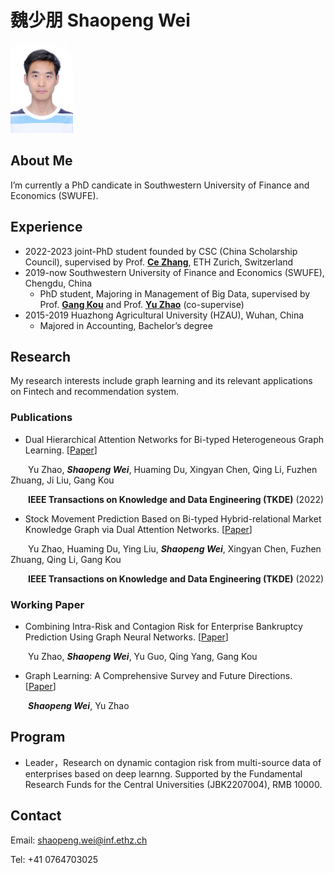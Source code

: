 #  魏少朋 Shaopeng Wei
<img src="new.JPG" alt="drawing" width="100"/>

## About Me
I’m currently a PhD candicate in Southwestern University of Finance and Economics (SWUFE).

## Experience
+ 2022-2023    joint-PhD student founded by CSC (China Scholarship Council), supervised by Prof. [**Ce Zhang**](https://ds3lab.inf.ethz.ch/members/ce-zhang.html), ETH Zurich, Switzerland
+ 2019-now   Southwestern University of Finance and Economics (SWUFE), Chengdu, China
    - PhD student, Majoring in Management of Big Data, supervised by Prof. [**Gang Kou**](https://scholar.google.com/citations?hl=zh-CN&user=dRL7HngAAAAJ) and Prof. [**Yu Zhao**](https://scholar.google.com/citations?hl=zh-CN&user=J3yW0aYAAAAJ) (co-supervise)
+ 2015-2019  Huazhong Agricultural University (HZAU), Wuhan, China
    - Majored in Accounting, Bachelor’s degree



## Research
My research interests include graph learning and its relevant applications on Fintech and recommendation system.

### Publications

+ Dual Hierarchical Attention Networks for Bi-typed Heterogeneous Graph Learning. [[Paper](https://ieeexplore.ieee.org/document/9954185)]  

&#8195;&#8195;Yu Zhao, ***Shaopeng Wei***, Huaming Du, Xingyan Chen, Qing Li, Fuzhen Zhuang, Ji Liu, Gang Kou   

&#8195;&#8195;**IEEE Transactions on Knowledge and Data Engineering (TKDE)** (2022)
+ Stock Movement Prediction Based on Bi-typed Hybrid-relational Market Knowledge Graph via Dual Attention Networks. [[Paper](https://ieeexplore.ieee.org/document/9942340)]  

&#8195;&#8195;Yu Zhao, Huaming Du, Ying Liu, ***Shaopeng Wei***, Xingyan Chen, Fuzhen Zhuang, Qing Li, Gang Kou  

&#8195;&#8195;**IEEE Transactions on Knowledge and Data Engineering (TKDE)** (2022)

### Working Paper

+ Combining Intra-Risk and Contagion Risk for Enterprise Bankruptcy Prediction Using Graph Neural Networks. [[Paper](https://arxiv.org/pdf/2202.03874.pdf)]  

&#8195;&#8195;Yu Zhao, ***Shaopeng Wei***, Yu Guo, Qing Yang, Gang Kou

+ Graph Learning: A Comprehensive Survey and Future Directions. [[Paper](https://arxiv.org/pdf/2212.08966.pdf)]  

&#8195;&#8195;***Shaopeng Wei***, Yu Zhao

## Program
+ Leader，Research on dynamic contagion risk from multi-source data of enterprises based on deep learnng. Supported by the Fundamental Research Funds for the Central Universities (JBK2207004), RMB 10000.

## Contact
Email: shaopeng.wei@inf.ethz.ch  

Tel: +41 0764703025
